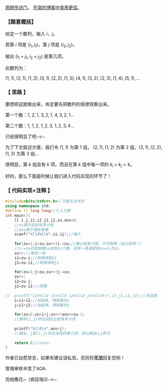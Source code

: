 [原题传送门](https://www.luogu.com.cn/problem/AT249)。
[在窝的博客中食用更佳](https://www.luogu.com.cn/blog/MZY666/solution-at249)。

### 【题意概括】

给定一个数列，输入 $i$，$j$。

若第 $i$ 项是 $(i_1,j_1)$，第 $j$ 项是 $(i_2,j_2)$。

输出 $(i_1+j_1,i_2+j_2)$ 是第几项。

此数列为：

$(1,1),(2,1),(1,2),(3,1),(2,2),(1,3),(4,1),(3,2),(2,3),(1,4),(5,1),…$

### 【 思路 】

要想把这题做出来，肯定要先把数列的规律观察出来。

第一个数：$1,\ 2,1,\ 3,2,1,\ 4,3,2,1...$

第二个数：$1,\ 1,2,\ 1,2,3,\ 1,2,3,4...$

已经很明显了吧$-v-$.

为了下文叙述方便，我们令 $(1,1)$ 为第 $1$ 组， $(2,1),(1,2)$ 为第 $2$ 组，$(3,1),(2,2),(1,3)$ 为第 $3$ 组$...$

很明显，第 $k$ 组会有 $k$ 项。而且在第 $k$ 组中每一项的 $k_i+k_j=k$。

好的，那么下面是时候让我们进入代码实现的环节了！

### 【 代码实现+注释 】

```cpp
#include<bits/stdc++.h>//万能头文件好
using namespace std;
#define ll long long//个人习惯 
int main(){
	ll i,j,i1,i2,j1,j2,zu,ans=0;
	//zu表示目前有多少组
	//ans用于储存答案
	scanf("%lld%lld",&i,&j);//输入
    
	for(zu=1;i>zu;zu++)i-=zu;//算之前有几组，不可取等（自己想想？）
	//i-=zu的原因第zu组有zu个数，这样一直减直到i<=zu为止。
	zu++;//再加一组
	i1=zu-i;//转换得到i1
	j1=zu-i1;//转换得到j1
	
	for(zu=1;j>zu;zu++)j-=zu;
	zu++;
	i2=zu-j;
	j2=zu-i2;//同理
	
//	printf("i1=%lld j1=%lld i2=%lld j2=%lld\n",i1,j1,i2,j2);//测试用
	i=i1+i2;//加起来，得到新的i
	j=j1+j2;//加起来，得到新的j
	
	for(zu=2;zu<i+j;zu++)ans+=zu-1;
	//算除(i,j)所在组的之前有多少项
    
	printf("%lld\n",ans+j);
	//输出，j即(i,j)所在改组的第几项，所以再加上j即可
	
	return 0;//over~
}
```

作者已自愿禁言，如果有建议请私信，否则将**无法**回复您哟！

管理审核辛苦了AOA.

完结撒花~（疯狂暗示$-v-$.